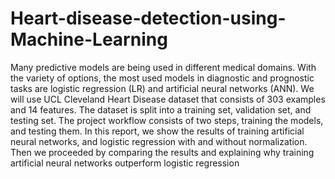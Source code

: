 # Heart-disease-detection-using-Machine-Learning
Many predictive models are being used in different medical domains. With the variety of options, the most used models in diagnostic and prognostic tasks are logistic regression (LR) and artificial neural networks (ANN). We will use UCL Cleveland Heart Disease dataset that consists of 303 examples and 14 features. The dataset is split into a training set, validation set, and testing set. The project workflow consists of two steps, training the models, and testing them. In this report, we show the results of training artificial neural networks, and logistic regression with and without normalization. Then we proceeded by comparing the results and explaining why training artificial neural networks outperform logistic regression
